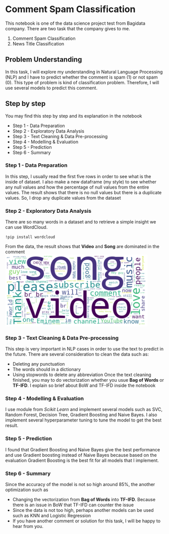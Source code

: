 # Comment Spam Classification
This notebook is one of the data science project test from Bagidata company. There are two task that the company gives to me.
1. Comment Spam Classification
2. News Title Classification

## Problem Understanding
In this task, I will explore my understanding in Natural Language Processing (NLP) and I have to predict whether the comment is spam (1) or not spam (0). This type of problem is kind of classification problem. Therefore, I will use several models to predict this comment.

## Step by step 
You may find this step by step and its explanation in the notebook
- Step 1 - Data Preparation
- Step 2 - Exploratory Data Analysis
- Step 3 - Text Cleaning & Data Pre-processing
- Step 4 - Modelling & Evaluation
- Step 5 - Prediction
- Step 6 - Summary

### Step 1 - Data Preparation
In this step, I usually read the first five rows in order to see what is the inside of dataset. I also make a new dataframe (my style) to see whether any null values and how the percentage of null values from the entire values. The result shows that there is no null values but there is a duplicate values. So, I drop any duplicate values from the dataset

### Step 2 - Exploratory Data Analysis
There are so many words in a dataset and to retrieve a simple insight we can use WordCloud. 
```
!pip install wordcloud
```
From the data, the result shows that **Video** and **Song** are dominated in the comment
<img src="image/wordcloud.png" width="450" >

### Step 3 - Text Cleaning & Data Pre-processing
This step is very important in NLP cases in order to use the text to predict in the future. There are several consideration to clean the data such as:
- Deleting any punctuation
- The words should in a dictionary
- Using stopwords to delete any abbreviation
Once the text cleaning finished, you may to do vectorization whether you usue **Bag of Words** or **TF-IFD**. I explain so brief about BoW and TF-IFD inside the notebook

### Step 4 - Modelling & Evaluation
I use module from *Scikit Learn* and implement several models such as SVC, Random Forest, Decision Tree, Gradient Boosting and Naive Bayes. I also implement several hyperparameter tuning to tune the model to get the best result. 

### Step 5 - Prediction
I found that Gradient Boosting and Naive Bayes give the best performance and use Gradient boosting instead of Naive Bayes because based on the evaluation Gradient Boosting is the best fit for all models that I implement.

### Step 6 - Summary
Since the accuracy of the model is not so high around 85%, the another optimization such as 
- Changing the vectorization from **Bag of Words** into **TF-IFD**. Because there is an issue in BoW that TF-IFD can counter the issue
- Since the data is not too high, perhaps another models can be used such as KNN and Logistic Regression
- If you have another comment or solution for this task, I will be happy to hear from you.
